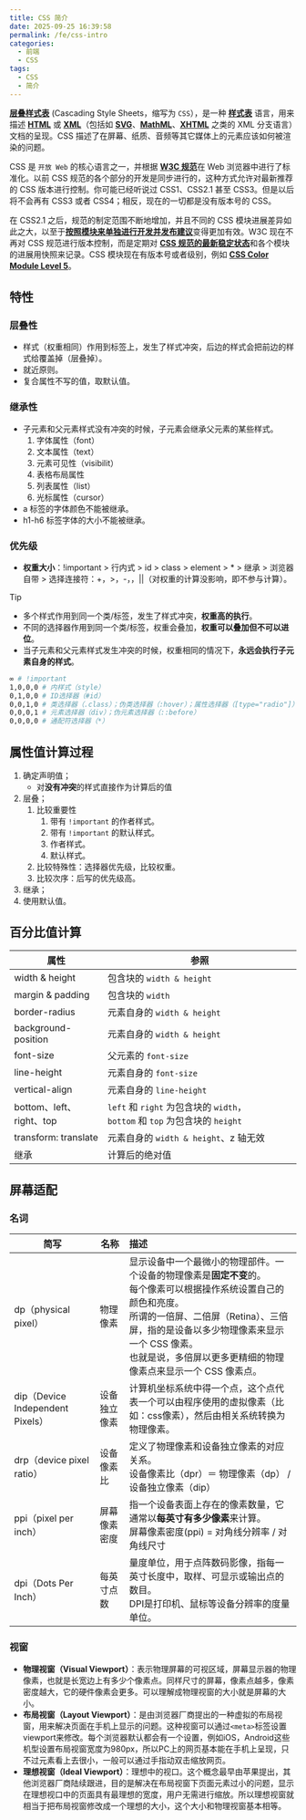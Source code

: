 ```yaml
---
title: CSS 简介
date: 2025-09-25 16:39:58
permalink: /fe/css-intro
categories:
  - 前端
  - CSS
tags:
  - CSS
  - 简介
---
```


[**层叠样式表**](https://developer.mozilla.org/zh-CN/docs/Web/CSS) (Cascading Style Sheets，缩写为 `CSS`），是一种 [**样式表**](https://developer.mozilla.org/zh-CN/docs/Web/API/StyleSheet) 语言，用来描述 [**HTML**](https://developer.mozilla.org/zh-CN/docs/Web/HTML) 或 [**XML**](https://developer.mozilla.org/zh-CN/docs/Web/XML/XML_Introduction)（包括如 [**SVG**](https://developer.mozilla.org/zh-CN/docs/Web/SVG)、[**MathML**](https://developer.mozilla.org/zh-CN/docs/Web/MathML)、[**XHTML**](https://developer.mozilla.org/zh-CN/docs/Glossary/XHTML) 之类的 XML 分支语言）文档的呈现。CSS 描述了在屏幕、纸质、音频等其它媒体上的元素应该如何被渲染的问题。

CSS 是 `开放 Web` 的核心语言之一，并根据 [**W3C 规范**](https://www.w3.org/Style/CSS/#specs)在 Web 浏览器中进行了标准化。以前 CSS 规范的各个部分的开发是同步进行的，这种方式允许对最新推荐的 CSS 版本进行控制。你可能已经听说过 CSS1、CSS2.1 甚至 CSS3。但是以后将不会再有 CSS3 或者 CSS4；相反，现在的一切都是没有版本号的 CSS。

在 CSS2.1 之后，规范的制定范围不断地增加，并且不同的 CSS 模块进展差异如此之大，以至于[**按照模块来单独进行开发并发布建议**](https://www.w3.org/Style/CSS/current-work)变得更加有效。W3C 现在不再对 CSS 规范进行版本控制，而是定期对 [**CSS 规范的最新稳定状态**](https://www.w3.org/TR/css/)和各个模块的进展用快照来记录。CSS 模块现在有版本号或者级别，例如 [**CSS Color Module Level 5**](https://drafts.csswg.org/css-color-5/)。

## 特性

### 层叠性

- 样式（权重相同）作用到标签上，发生了样式冲突，后边的样式会把前边的样式给覆盖掉（层叠掉）。
- 就近原则。
- 复合属性不写的值，取默认值。

### 继承性

- 子元素和父元素样式没有冲突的时候，子元素会继承父元素的某些样式。
  1. 字体属性（font）
  2. 文本属性（text）
  3. 元素可见性（visibilit）
  4. 表格布局属性
  5. 列表属性（list）
  6. 光标属性（cursor）
- a 标签的字体颜色不能被继承。
- h1-h6 标签字体的大小不能被继承。

### 优先级

- **权重大小**：!important > 行内式 > id > class > element > \* > 继承 > 浏览器自带 > 选择连接符：+，>，-，，||（对权重的计算没影响，即不参与计算）。

> [!tip]
>
> - 多个样式作用到同一个类/标签，发生了样式冲突，**权重高的执行**。
> - 不同的选择器作用到同一个类/标签，权重会叠加，**权重可以叠加但不可以进位**。
> - 当子元素和父元素样式发生冲突的时候，权重相同的情况下，**永远会执行子元素自身的样式**。

```sh
∞ # !important
1,0,0,0 # 内样式（style）
0,1,0,0 # ID选择器（#id）
0,0,1,0 # 类选择器（.class）；伪类选择器（:hover）；属性选择器（[type="radio"]）
0,0,0,1 # 元素选择器（div）；伪元素选择器（::before）
0,0,0,0 # 通配符选择器（*）
```

## 属性值计算过程

1. 确定声明值；
   - 对**没有冲突**的样式直接作为计算后的值
2. 层叠；
   1. 比较重要性
      1. 带有 `!important` 的作者样式。
      2. 带有 `!important` 的默认样式。
      3. 作者样式。
      4. 默认样式。
   2. 比较特殊性：选择器优先级，比较权重。
   3. 比较次序：后写的优先级高。
3. 继承；
4. 使用默认值。

## 百分比值计算

| 属性                     | 参照                                                         |
| ------------------------ | ------------------------------------------------------------ |
| width & height           | 包含块的 `width & height`<br />                              |
| margin & padding         | 包含块的 `width`                                             |
| border-radius            | 元素自身的 `width & height`                                  |
| background-position      | 元素自身的 `width & height`                                  |
| font-size                | 父元素的 `font-size`                                         |
| line-height              | 元素自身的 `font-size`                                       |
| vertical-align           | 元素自身的 `line-height`                                     |
| bottom、left、right、top | `left` 和 `right` 为包含块的 `width`，`bottom` 和 `top` 为包含块的 `height` |
| transform: translate     | 元素自身的 `width & height`、z 轴无效                        |
| 继承                     | 计算后的绝对值                                               |

## 屏幕适配

### 名词

| 简写                             | 名称         | 描述                                                         |
| -------------------------------- | ------------ | :----------------------------------------------------------- |
| dp（physical pixel）             | 物理像素     | 显示设备中一个最微小的物理部件。一个设备的物理像素是**固定不变**的。<br />每个像素可以根据操作系统设置自己的颜色和亮度。<br />所谓的一倍屏、二倍屏（Retina）、三倍屏，指的是设备以多少物理像素来显示一个 CSS 像素。<br />也就是说，多倍屏以更多更精细的物理像素点来显示一个 CSS 像素点。 |
| dip（Device Independent Pixels） | 设备独立像素 | 计算机坐标系统中得一个点，这个点代表一个可以由程序使用的虚拟像素（比如：css像素），然后由相关系统转换为物理像素。 |
| drp（device pixel ratio）        | 设备像素比   | 定义了物理像素和设备独立像素的对应关系。<br />设备像素比（dpr）＝ 物理像素（dp） / 设备独立像素（dip） |
| ppi（pixel per inch）            | 屏幕像素密度 | 指一个设备表面上存在的像素数量，它通常以**每英寸有多少像素**来计算。<br />屏幕像素密度(ppi) = 对角线分辨率 / 对角线尺寸 |
| dpi（Dots Per Inch）             | 每英寸点数   | 量度单位，用于点阵数码影像，指每一英寸长度中，取样、可显示或输出点的数目。<br />DPI是打印机、鼠标等设备分辨率的度量单位。 |

### 视窗

- **物理视窗（Visual Viewport）**：表示物理屏幕的可视区域，屏幕显示器的物理像素，也就是长宽边上有多少个像素点。同样尺寸的屏幕，像素点越多，像素密度越大，它的硬件像素会更多。可以理解成物理视窗的大小就是屏幕的大小。
- **布局视窗（Layout Viewport）**：是由浏览器厂商提出的一种虚拟的布局视窗，用来解决页面在手机上显示的问题。这种视窗可以通过`<meta>`标签设置viewport来修改。每个浏览器默认都会有一个设置，例如iOS，Android这些机型设置布局视窗宽度为980px，所以PC上的网页基本能在手机上呈现，只不过元素看上去很小，一般可以通过手指动双击缩放网页。
- **理想视窗（Ideal Viewport）**：理想中的视口。这个概念最早由苹果提出，其他浏览器厂商陆续跟进，目的是解决在布局视窗下页面元素过小的问题，显示在理想视口中的页面具有最理想的宽度，用户无需进行缩放。所以理想视窗就相当于把布局视窗修改成一个理想的大小，这个大小和物理视窗基本相等。
